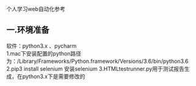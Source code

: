 个人学习web自动化参考
## 一.环境准备

软件：python3.x 、pycharm   
1.mac下安装配置的python路径为：/Library/Frameworks/Python.framework/Versions/3.6/bin/python3.6   
2.pip3 install selenium 安装selenium 
3.HTMLtestrunner.py用于测试报告生成，在python3.x下是需要修改的
